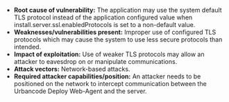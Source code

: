 - **Root cause of vulnerability:** The application may use the system default TLS protocol instead of the application configured value when install.server.ssl.enabledProtocols is set to a non-default value.
- **Weaknesses/vulnerabilities present:**  Improper use of configured TLS protocols which may cause the system to use less secure protocols than intended.
- **Impact of exploitation:** Use of weaker TLS protocols may allow an attacker to eavesdrop on or manipulate communications.
- **Attack vectors:** Network-based attacks.
- **Required attacker capabilities/position:** An attacker needs to be positioned on the network to intercept communication between the Urbancode Deploy Web-Agent and the server.